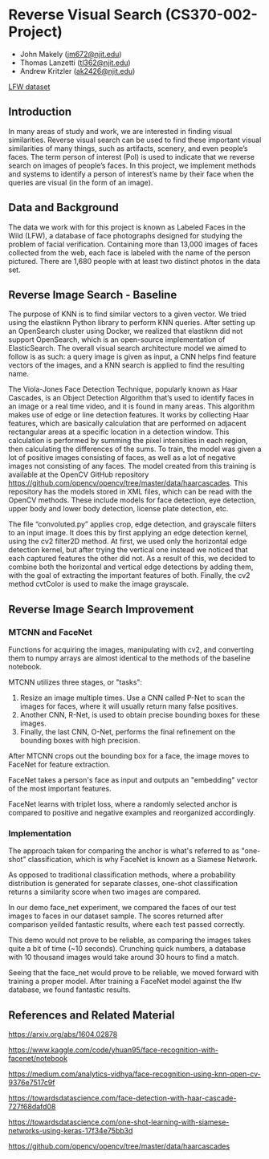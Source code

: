 # Reverse Visual Search (CS370-002-Project)

- John Makely (jm672@njit.edu)
- Thomas Lanzetti (tl362@njit.edu)
- Andrew Kritzler (ak2426@njit.edu)

[LFW dataset](http://vis-www.cs.umass.edu/lfw/)

## Introduction
In many areas of study and work, we are interested in finding visual similarities. Reverse visual search can be used to find these important visual similarities of many things, such as artifacts, scenery, and even people’s faces. The term person of interest (PoI) is used to indicate that we reverse search on images of people’s faces. In this project, we implement methods and systems to identify a person of interest’s name by their face when the queries are visual (in the form of an image).

## Data and Background
The data we work with for this project is known as Labeled Faces in the Wild (LFW), a database of face photographs designed for studying the problem of facial verification. Containing more than 13,000 images of faces collected from the web, each face is labeled with the name of the person pictured. There are 1,680 people with at least two distinct photos in the data set.

## Reverse Image Search - Baseline

The purpose of KNN is to find similar vectors to a given vector. We tried using the elastiknn Python library to perform KNN queries. After setting up an OpenSearch cluster using Docker, we realized that elastiknn did not support OpenSearch, which is an open-source implementation of ElasticSearch.
The overall visual search architecture model we aimed to follow is as such: a query image is given as input, a CNN helps find feature vectors of the images, and a KNN search is applied to find the resulting name.

The Viola-Jones Face Detection Technique, popularly known as Haar Cascades, is an Object Detection Algorithm that’s used to identify faces in an image or a real time video, and it is found in many areas. This algorithm makes use of edge or line detection features. It works by collecting Haar features, which are basically calculation that are performed on adjacent rectangular areas at a specific location in a detection window. This calculation is performed by summing the pixel intensities in each region, then calculating the differences of the sums. To train, the model was given a lot of positive images consisting of faces, as well as a lot of negative images not consisting of any faces. The model created from this training is available at the OpenCV GitHub repository https://github.com/opencv/opencv/tree/master/data/haarcascades. This repository has the models stored in XML files, which can be read with the OpenCV methods. These include models for face detection, eye detection, upper body and lower body detection, license plate detection, etc.

The file “convoluted.py” applies crop, edge detection, and grayscale filters to an input image. It does this by first applying an edge detection kernel, using the cv2 filter2D method. At first, we used only the horizontal edge detection kernel, but after trying the vertical one instead we noticed that each captured features the other did not. As a result of this, we decided to combine both the horizontal and vertical edge detections by adding them, with the goal of extracting the important features of both. Finally, the cv2 method cvtColor is used to make the image grayscale.

## Reverse Image Search Improvement
### MTCNN and FaceNet

Functions for acquiring the images, manipulating with cv2, and converting them to numpy arrays are almost identical to the methods of the baseline notebook.

MTCNN utilizes three stages, or "tasks":

1. Resize an image multiple times. Use a CNN called P-Net to scan the images for faces, where it will usually return many false positives.
2. Another CNN, R-Net, is used to obtain precise bounding boxes for these images.
3. Finally, the last CNN, O-Net, performs the final refinement on the bounding boxes with high precision.

After MTCNN crops out the bounding box for a face, the image moves to FaceNet for feature extraction.

FaceNet takes a person's face as input and outputs an "embedding" vector of the most important features.

FaceNet learns with triplet loss, where a randomly selected anchor is compared to positive and negative examples and reorganized accordingly.

### Implementation

The approach taken for comparing the anchor is what's referred to as "one-shot" classification, which is why FaceNet is known as a Siamese Network.

As opposed to traditional classification methods, where a probability distribution is generated for separate classes, one-shot classification returns a similarity score when two images are compared.

In our demo face_net experiment, we compared the faces of our test images to faces in our dataset sample. The scores returned after comparison yeilded fantastic results, where each test passed correctly.

This demo would not prove to be reliable, as comparing the images takes quite a bit of time (~10 seconds). Crunching quick numbers, a database with 10 thousand images would take around 30 hours to find a match.

Seeing that the face_net would prove to be reliable, we moved forward with training a proper model. After training a FaceNet model against the lfw database, we found fantastic results.


## References and Related Material

https://arxiv.org/abs/1604.02878

https://www.kaggle.com/code/yhuan95/face-recognition-with-facenet/notebook

https://medium.com/analytics-vidhya/face-recognition-using-knn-open-cv-9376e7517c9f

https://towardsdatascience.com/face-detection-with-haar-cascade-727f68dafd08

https://towardsdatascience.com/one-shot-learning-with-siamese-networks-using-keras-17f34e75bb3d

https://github.com/opencv/opencv/tree/master/data/haarcascades
